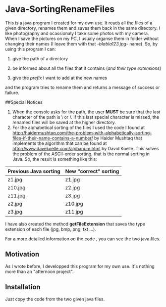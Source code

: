 # Java-SortingRenameFiles

This is a java program I created for my own use. It reads all the files of a given directory, renames them and saves them back in the same directory.
I like photography and ocassionaly I take some photos with my camera. When I save the pictures on my PC, I usualy organse them in folder without changing their names (I leave them with that *-blabla123.jpg-* name). So, by using this program I can:

1. give the path of a directory

2. be informed about all the files that it contains (*and their type extensions*)

3. give the *prefix* I want to add at the new names 

and the program tries to rename them and returns a message of success or failure. 

##Special Notices

1. When the console asks for the path, the user **MUST** be sure that the last character of the path is \ or /. If this last special character is missed, the renamed files will be saved at the higher directory.
2. For the alphabetical sorting of the files I used the code I found at http://haidermushtaq.com/the-problem-with-alphabetically-sorting-files-if-their-name-contains-a-number/ by Haider Mushtaq
that implements the algorithm that can be found at http://www.davekoelle.com/alphanum.html by David Koelle. 
This solves the problem of the ASCII-order sorting, that is the normal sorting in Java. So, the result is something like this:

Previous Java sorting | New "correct" sorting
-----------------|----------------------
          z1.jpg |  z1.jpg
         z10.jpg |  z2.jpg
         z11.jpg |  z3.jpg
          z2.jpg |  z10.jpg
          z3.jpg |  z11.jpg

I have also created the method **getFileExtension** that saves the type extension of each file (jpg, bmp, png, txt ...).

For a more detailed information on the code , you can see the two java files.

## Motivation

As I wrote before, I developped this program for my own use. It's nothing more than an "afternoon project". 

## Installation

Just copy the code from the two given java files.
